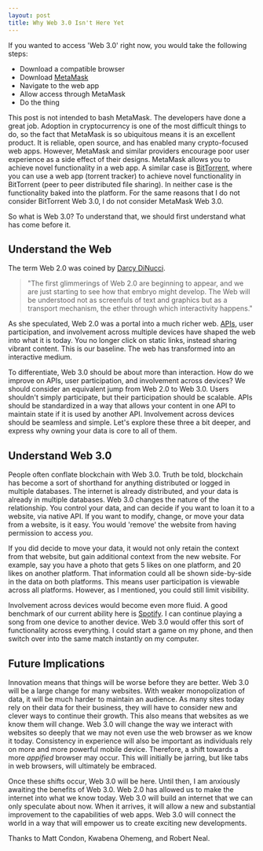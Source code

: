 ```yaml
---
layout: post
title: Why Web 3.0 Isn't Here Yet
---
```


If you wanted to access 'Web 3.0' right now, you would take the following steps:

* Download a compatible browser
* Download [MetaMask](https://metamask.io/)
* Navigate to the web app
* Allow access through MetaMask
* Do the thing

This post is not intended to bash MetaMask. The developers have done a great job. Adoption in cryptocurrency is one of the most difficult things to do, so the fact that MetaMask is so ubiquitous means it is an excellent product. It is reliable, open source, and has enabled many crypto-focused web apps. However, MetaMask and similar providers encourage poor user experience as a side effect of their designs. MetaMask allows you to achieve novel functionality in a web app. A similar case is [BitTorrent](https://www.bittorrent.com/), where you can use a web app (torrent tracker) to achieve novel functionality in BitTorrent (peer to peer distributed file sharing). In neither case is the functionality baked into the platform. For the same reasons that I do not consider BitTorrent Web 3.0, I do not consider MetaMask Web 3.0.

So what is Web 3.0? To understand that, we should first understand what has come before it.

## Understand the Web

The term Web 2.0 was coined by [Darcy DiNucci](http://www.darcyd.com/fragmented_future.pdf).

> "The first glimmerings of Web 2.0 are beginning to appear, and we are just starting to see how that embryo might develop. The Web will be understood not as screenfuls of text and graphics but as a transport mechanism, the ether through which interactivity happens."

As she speculated, Web 2.0 was a portal into a much richer web. [APIs](https://en.wikipedia.org/wiki/Application_programming_interface), user participation, and involvement across multiple devices have shaped the web into what it is today. You no longer click on static links, instead sharing vibrant content. This is our baseline. The web has transformed into an interactive medium.

To differentiate, Web 3.0 should be about more than interaction. How do we improve on APIs, user participation, and involvement across devices? We should consider an equivalent jump from Web 2.0 to Web 3.0. Users shouldn't simply participate, but their participation should be scalable. APIs should be standardized in a way that allows your content in one API to maintain state if it is used by another API. Involvement across devices should be seamless and simple. Let's explore these three a bit deeper, and express why owning your data is core to all of them.

## Understand Web 3.0

People often conflate blockchain with Web 3.0. Truth be told, blockchain has become a sort of shorthand for anything distributed or logged in multiple databases. The internet is already distributed, and your data is already in multiple databases. Web 3.0 changes the nature of the relationship. You control your data, and can decide if you want to loan it to a website, via native API. If you want to modify, change, or move your data from a website, is it easy. You would 'remove' the website from having permission to access *you*. 

If you did decide to move your data, it would not only retain the context from that website, but gain additional context from the new website. For example, say you have a photo that gets 5 likes on one platform, and 20 likes on another platform. That information could all be shown side-by-side in the data on both platforms. This means user participation is viewable across all platforms. However, as I mentioned, you could still limit visibility.

Involvement across devices would become even more fluid. A good benchmark of our current ability here is [Spotify](https://www.spotify.com/). I can continue playing a song from one device to another device. Web 3.0 would offer this sort of functionality across everything. I could start a game on my phone, and then switch over into the same match instantly on my computer.

## Future Implications

Innovation means that things will be worse before they are better. Web 3.0 will be a large change for many websites. With weaker monopolization of data, it will be much harder to maintain an audience. As many sites today rely on their data for their business, they will have to consider new and clever ways to continue their growth. This also means that websites as we know them will change. Web 3.0 will change the way we interact with websites so deeply that we may not even use the web browser as we know it today. Consistency in experience will also be important as individuals rely on more and more powerful mobile device. Therefore, a shift towards a more *appified* browser may occur. This will initially be jarring, but like tabs in web browsers, will ultimately be embraced.

Once these shifts occur, Web 3.0 will be here. Until then, I am anxiously awaiting the benefits of Web 3.0. Web 2.0 has allowed us to make the internet into what we know today. Web 3.0 will build an internet that we can only speculate about now. When it arrives, it will allow a new and substantial improvement to the capabilities of web apps. Web 3.0 will connect the world in a way that will empower us to create exciting new developments.

<div class="message">
  Thanks to Matt Condon, Kwabena Ohemeng, and Robert Neal.
</div>
